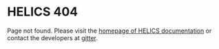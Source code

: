 # HELICS 404

Page not found. Please visit the [homepage of HELICS documentation](https://helics.readthedocs.org/en/latest) or contact the developers at [gitter](https://gmlc-tdc.github.io/HELICS-src).
